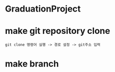 # GraduationProject

# make git repository clone 
    git clone 명령어 실행 -> 경로 설정 -> git주소 입력 

# make branch 
    